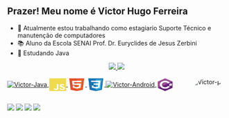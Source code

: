 ## Prazer! Meu nome é Victor Hugo Ferreira


- 🔭 Atualmente estou trabalhando como estagiario Suporte Técnico e manutenção de computadores
- 📚 Aluno da Escola SENAI Prof. Dr. Euryclides de Jesus Zerbini
- 🌱 Estudando Java

<div align="center">
  <a href="https://github.com/VictorVFM">
  <img height="150em" src="https://github-readme-stats.vercel.app/api?username=VictorVFM&show_icons=true&theme=tokyonight&include_all_commits=true&count_private=true"/>
  <img height="150em" src="https://github-readme-stats.vercel.app/api/top-langs/?username=VictorVFM&layout=compact&langs_count=7&theme=tokyonight"/>
</div>
  
<div style="display: inline_block"><br>
   
  <img align="center" alt="Victor-Java" height="40" width="50" src="https://cdn.jsdelivr.net/gh/devicons/devicon/icons/java/java-original.svg">
  <img align="center" alt="Victor-Js" height="30" width="40" src="https://raw.githubusercontent.com/devicons/devicon/master/icons/javascript/javascript-plain.svg">
  <img align="center" alt="Victor-HTML" height="30" width="40" src="https://raw.githubusercontent.com/devicons/devicon/master/icons/html5/html5-original.svg">
  <img align="center" alt="Victor-CSS" height="30" width="40" src="https://raw.githubusercontent.com/devicons/devicon/master/icons/css3/css3-original.svg">
  <img align="center" alt="Victor-Android" height="30" width="40" src="https://cdn.jsdelivr.net/gh/devicons/devicon/icons/android/android-original-wordmark.svg">
  <img align="center" alt="Victor-Csharp" height="30" width="40" src="https://raw.githubusercontent.com/devicons/devicon/master/icons/csharp/csharp-original.svg">
  <img align="right" alt="Victor-pic" height="150" style="border-radius:100px;" src="https://cdn.discordapp.com/attachments/598244349817389367/952229056403894373/victor-gif-unscreen.gif">
</div>  
 
 ##
 
<div> 
 
  <a href="https://instagram.com/victorhugo.ferreira12" target="_blank"><img src="https://img.shields.io/badge/-Instagram-%23E4405F?style=for-the-badge&logo=instagram&logoColor=white" target="_blank"></a>
  <a href="https://discord.gg/wagxzStdcR" target="_blank"><img src="https://img.shields.io/badge/Discord-7289DA?style=for-the-badge&logo=discord&logoColor=white" target="_blank"></a> 
  <a href = "mailto:victorhugoferreira452@gmail.com"><img src="https://img.shields.io/badge/-Gmail-%23333?style=for-the-badge&logo=gmail&logoColor=white" target="_blank"></a>
  <a href="https://www.linkedin.com/in/victor-hugo-ferreira12/" target="_blank"><img src="https://img.shields.io/badge/-LinkedIn-%230077B5?style=for-the-badge&logo=linkedin&logoColor=white" target="_blank"></a>   

